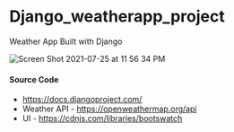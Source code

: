 # Django_weatherapp_project
Weather App Built with Django


![Screen Shot 2021-07-25 at 11 56 34 PM](https://user-images.githubusercontent.com/64097627/126931115-30b3ce58-ef13-4a5b-93ee-3847c5c81e7b.png)

#### Source Code
- https://docs.djangoproject.com/
- Weather API - https://openweathermap.org/api
- UI - https://cdnjs.com/libraries/bootswatch
